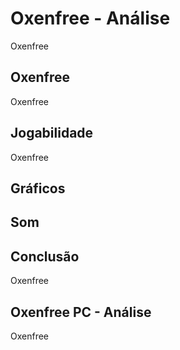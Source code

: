 ---
---

# Oxenfree - Análise

Oxenfree

## Oxenfree

Oxenfree

## Jogabilidade

Oxenfree

## Gráficos


## Som

## Conclusão

Oxenfree

## Oxenfree PC - Análise

Oxenfree
